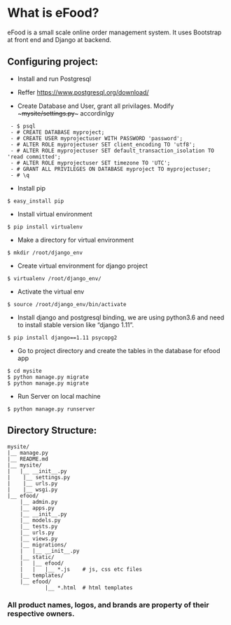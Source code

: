# What is eFood?
eFood is a small scale online order management system.
It uses Bootstrap at front end and Django at backend.

## Configuring project:

- Install and run Postgresql
 - Reffer https://www.postgresql.org/download/

- Create Database and User, grant all privilages. Modify ~~~mysite/settings.py~~~ accordinlgy
~~~
 - $ psql
 - # CREATE DATABASE myproject;
 - # CREATE USER myprojectuser WITH PASSWORD 'password';
 - # ALTER ROLE myprojectuser SET client_encoding TO 'utf8';
 - # ALTER ROLE myprojectuser SET default_transaction_isolation TO 'read committed';
 - # ALTER ROLE myprojectuser SET timezone TO 'UTC';
 - # GRANT ALL PRIVILEGES ON DATABASE myproject TO myprojectuser;
 - # \q
~~~
- Install pip
~~~
$ easy_install pip
~~~
- Install virtual environment
~~~
$ pip install virtualenv
~~~
- Make a directory for virtual environment
~~~
$ mkdir /root/django_env
~~~
- Create virtual environment for django project
~~~
$ virtualenv /root/django_env/
~~~

- Activate the virtual env
~~~
$ source /root/django_env/bin/activate
~~~
- Install django and postgresql binding, we are using python3.6 and need to install stable version like “django 1.11”.
~~~
$ pip install django==1.11 psycopg2
~~~
- Go to project directory and create the tables in the database for efood app
~~~
$ cd mysite
$ python manage.py migrate
$ python manage.py migrate
~~~
- Run Server on local machine
~~~
$ python manage.py runserver
~~~

## Directory Structure:
~~~
mysite/
|__ manage.py
|__ README.md
|__ mysite/
|   |__ __init__.py
|    |__ settings.py
|    |__ urls.py
|    |__ wsgi.py
|__ efood/
    |__ admin.py
    |__ apps.py
    |__ __init__.py
    |__ models.py
    |__ tests.py
    |__ urls.py
    |__ views.py
    |__ migrations/
    |   |__ __init__.py
    |__ static/
    |   |__ efood/
    |	|   |__ *.js    # js, css etc files
    |__ templates/
	|__ efood/
            |__ *.html  # html templates

~~~

### All product names, logos, and brands are property of their respective owners.
